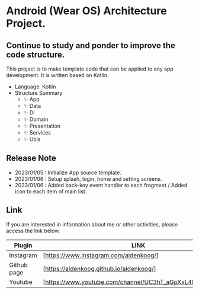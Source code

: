 # Android (Wear OS) Architecture Project.
## Continue to study and ponder to improve the code structure.


This project is to make template code that can be applied to any app development.
It is written based on Kotlin.

- Language: Kotlin
- Structure Summary
  - ✨ App
  - ✨ Data
  - ✨ Di
  - ✨ Domain
  - ✨ Presentation
  - ✨ Services
  - ✨ Utils

## Release Note

- 2023/01/05 : Initialize App source template.
- 2023/01/06 : Setup splash, login, home and setting screens.
- 2023/01/06 : Added back-key event handler to each fragment / Added icon to each item of main list.

## Link

If you are interested in information about me or other activities, please access the link below.

| Plugin | LINK |
| ------ | ------ |
| Instagram | [https://www.instagram.com/aidenkoog/] |
| Github page | [https://aidenkoog.github.io/aidenkoog/] |
| Youtube | [https://www.youtube.com/channel/UC3hT_aGpXxL4Dygz4_tNVQA] |
